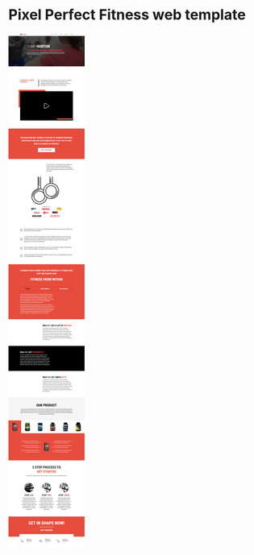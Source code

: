 # Pixel Perfect Fitness web template

![screenshot](https://github.com/Jobayerdev/PSD2HTML-Fitness/blob/master/PSD2HTML-FITNESS.png?raw=true)

